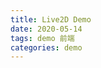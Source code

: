 ```yaml
---
title: Live2D Demo 
date: 2020-05-14
tags: demo 前端
categories: demo
---
```


<!-- waifu-tips.js 依赖 JQuery 库 -->
<script src="/assets/live2d/assets/jquery.min.js?v=3.3.1"></script>
    
<!-- 实现拖动效果，需引入 JQuery UI -->
<script src="/assets/live2d/assets/jquery-ui.min.js?v=1.12.1"></script>
    
<!-- 使用 aotuload.js 引入看板娘 -->
<script src="/assets/live2d/assets/autoload.js?v=1.4.2"></script>